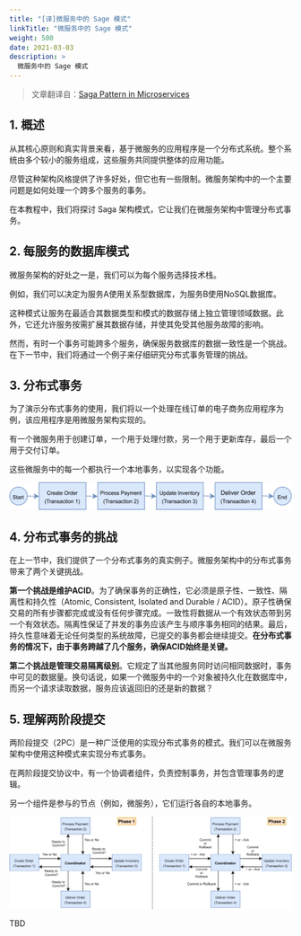 ```yaml
---
title: "[译]微服务中的 Sage 模式"
linkTitle: "微服务中的 Sage 模式"
weight: 500
date: 2021-03-03
description: >
  微服务中的 Sage 模式
---
```


> 文章翻译自：[Saga Pattern in Microservices](https://www.baeldung.com/cs/saga-pattern-microservices)

## 1. 概述

从其核心原则和真实背景来看，基于微服务的应用程序是一个分布式系统。整个系统由多个较小的服务组成，这些服务共同提供整体的应用功能。

尽管这种架构风格提供了许多好处，但它也有一些限制。微服务架构中的一个主要问题是如何处理一个跨多个服务的事务。

在本教程中，我们将探讨 Saga 架构模式，它让我们在微服务架构中管理分布式事务。

## 2. 每服务的数据库模式

微服务架构的好处之一是，我们可以为每个服务选择技术栈。

例如，我们可以决定为服务A使用关系型数据库，为服务B使用NoSQL数据库。

这种模式让服务在最适合其数据类型和模式的数据存储上独立管理领域数据。此外，它还允许服务按需扩展其数据存储，并使其免受其他服务故障的影响。

然而，有时一个事务可能跨多个服务，确保服务数据库的数据一致性是一个挑战。在下一节中，我们将通过一个例子来仔细研究分布式事务管理的挑战。

## 3. 分布式事务

为了演示分布式事务的使用，我们将以一个处理在线订单的电子商务应用程序为例，该应用程序是用微服务架构实现的。

有一个微服务用于创建订单，一个用于处理付款，另一个用于更新库存，最后一个用于交付订单。

这些微服务中的每一个都执行一个本地事务，以实现各个功能。

![distributed-transaction](images/distributed-transaction.png)

## 4. 分布式事务的挑战

在上一节中，我们提供了一个分布式事务的真实例子。微服务架构中的分布式事务带来了两个关键挑战。

**第一个挑战是维护ACID**。为了确保事务的正确性，它必须是原子性、一致性、隔离性和持久性（Atomic, Consistent, Isolated and Durable / ACID）。原子性确保交易的所有步骤都完成或没有任何步骤完成。一致性将数据从一个有效状态带到另一个有效状态。隔离性保证了并发的事务应该产生与顺序事务相同的结果。最后，持久性意味着无论任何类型的系统故障，已提交的事务都会继续提交。**在分布式事务的情况下，由于事务跨越了几个服务，确保ACID始终是关键。**

**第二个挑战是管理交易隔离级别**。它规定了当其他服务同时访问相同数据时，事务中可见的数据量。换句话说，如果一个微服务中的一个对象被持久化在数据库中，而另一个请求读取数据，服务应该返回旧的还是新的数据？

## 5. 理解两阶段提交

两阶段提交（2PC）是一种广泛使用的实现分布式事务的模式。我们可以在微服务架构中使用这种模式来实现分布式事务。

在两阶段提交协议中，有一个协调者组件，负责控制事务，并包含管理事务的逻辑。

另一个组件是参与的节点（例如，微服务），它们运行各自的本地事务。

![two-phase-commit](images/two-phase-commit.png)

TBD
